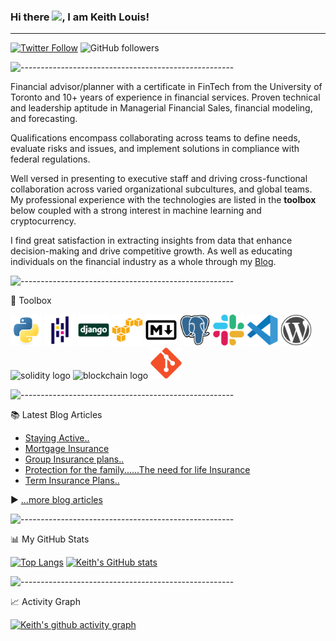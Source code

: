 ### Hi there <img src="https://raw.githubusercontent.com/MartinHeinz/MartinHeinz/master/wave.gif" width="30px">, I am Keith Louis!

---


[![Twitter Follow](https://img.shields.io/twitter/follow/kweyol?label=follow%20me%20on%20twitter&style=social)](https://twitter.com/home?lang=en-ca) ![GitHub followers](https://img.shields.io/github/followers/keithlouis?style=social)

![-----------------------------------------------------](https://raw.githubusercontent.com/andreasbm/readme/master/assets/lines/rainbow.png)

Financial advisor/planner with a certificate in FinTech from the University of Toronto and 10+ years of
experience in financial services. Proven technical and leadership aptitude in Managerial Financial Sales, financial modeling, and forecasting. 

Qualifications encompass collaborating across teams to define needs, evaluate risks and issues, and implement solutions in compliance with federal
regulations. 

Well versed in presenting to executive staff and driving cross-functional collaboration across varied organizational subcultures, and global teams. My professional experience with the technologies are listed in the  **toolbox** below coupled with a strong interest in machine learning and cryptocurrency.

I find great satisfaction in extracting insights from data that enhance decision-making and drive competitive growth. As well as educating individuals on the financial industry as a whole through my [Blog](https://www.immigrantfinancial.com/).

![-----------------------------------------------------](https://raw.githubusercontent.com/andreasbm/readme/master/assets/lines/rainbow.png)

🧰 Toolbox

<img src="https://github.com/devicons/devicon/blob/master/icons/python/python-original.svg" alt="Python logo" width="50" height="50" /> <img src="https://github.com/devicons/devicon/blob/master/icons/pandas/pandas-original.svg" alt="Pandas logo" width="50" height="50" /> <img src="https://github.com/devicons/devicon/blob/master/icons/django/django-original.svg" alt="django logo" width="50" height="50" /> <img src="https://github.com/devicons/devicon/blob/master/icons/amazonwebservices/amazonwebservices-original.svg" alt="amazonwebservices logo" width="50" height="50" /> <img src="https://github.com/devicons/devicon/blob/master/icons/markdown/markdown-original.svg" alt="markdown logo" width="50" height="50" /> <img src="https://github.com/devicons/devicon/blob/master/icons/postgresql/postgresql-original.svg" alt="postgresql logo" width="50" height="50" /> <img src="https://github.com/devicons/devicon/blob/master/icons/slack/slack-original.svg" alt="slack logo" width="50" height="50" /> <img src="https://github.com/devicons/devicon/blob/master/icons/vscode/vscode-original.svg" alt="visual studio code logo" width="50" height="50" /> <img src="https://github.com/devicons/devicon/blob/master/icons/wordpress/wordpress-plain.svg" alt="wordpress logo" width="50" height="50" /> <img src="https://cdn.worldvectorlogo.com/logos/solidity.svg" alt="solidity logo" width="50" height="50" /> <img src="https://cdn.worldvectorlogo.com/logos/blockchain.svg" alt="blockchain logo" width="50" height="50" /> <img src="https://github.com/devicons/devicon/blob/master/icons/git/git-original.svg" alt="Python logo" width="50" height="50" />

![-----------------------------------------------------](https://raw.githubusercontent.com/andreasbm/readme/master/assets/lines/rainbow.png)


📚 Latest Blog Articles

<!-- BLOG-POST-LIST:START -->
- [Staying Active..](/blog/staying-active)
- [Mortgage Insurance](/blog/2020/10/14/mortgage-insurance)
- [Group Insurance plans..](/blog/group-insurance)
- [Protection for the family......The need for life Insurance](/blog/2018/08/18/protection-for-the-family)
- [Term Insurance Plans..](/blog/2020/07/20/term-insurance-plans)
<!-- BLOG-POST-LIST:END -->

▶ [...more blog articles](https://www.immigrantfinancial.com)

![-----------------------------------------------------](https://raw.githubusercontent.com/andreasbm/readme/master/assets/lines/rainbow.png)

📊 My GitHub Stats

[![Top Langs](https://github-readme-stats.vercel.app/api/top-langs/?username=keithlouis&hide=java,html,css&theme=cobalt)](https://github.com/anuraghazra/github-readme-stats) [![Keith's GitHub stats](https://github-readme-stats.vercel.app/api?username=keithlouis&theme=cobalt)](https://github.com/anuraghazra/github-readme-stats)

![-----------------------------------------------------](https://raw.githubusercontent.com/andreasbm/readme/master/assets/lines/rainbow.png)


📈 Activity Graph

[![Keith's github activity graph](https://activity-graph.herokuapp.com/graph?username=keithlouis&theme=rogue)](https://github.com/ashutosh00710/github-readme-activity-graph)





<!--
**keithlouis/keithlouis** is a ✨ _special_ ✨ repository because its `README.md` (this file) appears on your GitHub profile.

Here are some ideas to get you started:

- 🔭 I’m currently working on ...
- 🌱 I’m currently learning ...
- 👯 I’m looking to collaborate on ...
- 🤔 I’m looking for help with ...
- 💬 Ask me about ...
- 📫 How to reach me: ...
- 😄 Pronouns: ...
- ⚡ Fun fact: ...
-->
